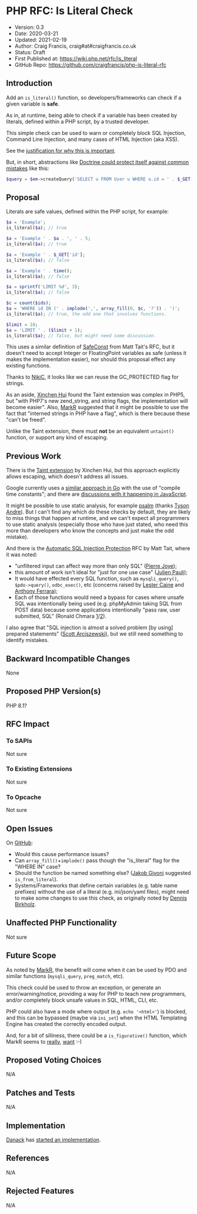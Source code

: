 # PHP RFC: Is Literal Check

* Version: 0.3
* Date: 2020-03-21
* Updated: 2021-02-19
* Author: Craig Francis, craig#at#craigfrancis.co.uk
* Status: Draft
* First Published at: https://wiki.php.net/rfc/is_literal
* GitHub Repo: https://github.com/craigfrancis/php-is-literal-rfc

## Introduction

Add an `is_literal()` function, so developers/frameworks can check if a given variable is **safe**.

As in, at runtime, being able to check if a variable has been created by literals, defined within a PHP script, by a trusted developer.

This simple check can be used to warn or completely block SQL Injection, Command Line Injection, and many cases of HTML Injection (aka XSS).

See the [justification for why this is important](https://github.com/craigfrancis/php-is-literal-rfc/blob/main/justification.md).

But, in short, abstractions like [Doctrine could protect itself against common mistakes](https://www.doctrine-project.org/projects/doctrine-orm/en/2.7/reference/security.html) like this:

```php
$query = $em->createQuery('SELECT u FROM User u WHERE u.id = ' . $_GET['id']);
```

## Proposal

Literals are safe values, defined within the PHP script, for example:

```php
$a = 'Example';
is_literal($a); // true

$a = 'Example ' . $a . ', ' . 5;
is_literal($a); // true

$a = 'Example ' . $_GET['id'];
is_literal($a); // false

$a = 'Example ' . time();
is_literal($a); // false

$a = sprintf('LIMIT %d', 3);
is_literal($a); // false

$c = count($ids);
$a = 'WHERE id IN (' . implode(',', array_fill(0, $c, '?')) . ')';
is_literal($a); // true, the odd one that involves functions.

$limit = 10;
$a = 'LIMIT ' . ($limit + 1);
is_literal($a); // false, but might need some discussion.
```

This uses a similar definition of [SafeConst](https://wiki.php.net/rfc/sql_injection_protection#safeconst) from Matt Tait's RFC, but it doesn't need to accept Integer or FloatingPoint variables as safe (unless it makes the implementation easier), nor should this proposal effect any existing functions.

Thanks to [NikiC](https://chat.stackoverflow.com/transcript/message/51565346#51565346), it looks like we can reuse the GC_PROTECTED flag for strings.

As an aside, [Xinchen Hui](https://news-web.php.net/php.internals/87396) found the Taint extension was complex in PHP5, but "with PHP7's new zend_string, and string flags, the implementation will become easier". Also, [MarkR](https://chat.stackoverflow.com/transcript/message/48927813#48927813) suggested that it might be possible to use the fact that "interned strings in PHP have a flag", which is there because these "can't be freed".

Unlike the Taint extension, there must **not** be an equivalent `untaint()` function, or support any kind of escaping.

## Previous Work

There is the [Taint extension](https://github.com/laruence/taint) by Xinchen Hui, but this approach explicitly allows escaping, which doesn't address all issues.

Google currently uses a [similar approach in Go](https://github.com/craigfrancis/php-is-literal-rfc/blob/main/justification.md#go-implementation) with the use of "compile time constants"; and there are [discussions with it happening in JavaScript](https://github.com/craigfrancis/php-is-literal-rfc/blob/main/justification.md#javascript-implementation).

It might be possible to use static analysis, for example [psalm](https://psalm.dev/) (thanks [Tyson Andre](https://news-web.php.net/php.internals/109192)). But I can't find any which do these checks by default, they are likely to miss things that happen at runtime, and we can't expect all programmers to use static analysis (especially those who have just stated, who need this more than developers who know the concepts and just make the odd mistake).

And there is the [Automatic SQL Injection Protection](https://wiki.php.net/rfc/sql_injection_protection) RFC by Matt Tait, where it was noted:

* "unfiltered input can affect way more than only SQL" ([Pierre Joye](https://news-web.php.net/php.internals/87355));
* this amount of work isn't ideal for "just for one use case" ([Julien Pauli](https://news-web.php.net/php.internals/87647));
* It would have effected every SQL function, such as `mysqli_query()`, `$pdo->query()`, `odbc_exec()`, etc (concerns raised by [Lester Caine](https://news-web.php.net/php.internals/87436) and [Anthony Ferrara](https://news-web.php.net/php.internals/87650));
* Each of those functions would need a bypass for cases where unsafe SQL was intentionally being used (e.g. phpMyAdmin taking SQL from POST data) because some applications intentionally "pass raw, user submitted, SQL" (Ronald Chmara [1](https://news-web.php.net/php.internals/87406)/[2](https://news-web.php.net/php.internals/87446)).

I also agree that "SQL injection is almost a solved problem [by using] prepared statements" ([Scott Arciszewski](https://news-web.php.net/php.internals/87400)), but we still need something to identify mistakes.

## Backward Incompatible Changes

None

## Proposed PHP Version(s)

PHP 8.1?

## RFC Impact

### To SAPIs

Not sure

### To Existing Extensions

Not sure

### To Opcache

Not sure

## Open Issues

On [GitHub](https://github.com/craigfrancis/php-is-literal-rfc/issues):

- Would this cause performance issues?
- Can `array_fill()`+`implode()` pass though the "is_literal" flag for the "WHERE IN" case?
- Should the function be named something else? ([Jakob Givoni](https://news-web.php.net/php.internals/109197) suggested `is_from_literal`).
- Systems/Frameworks that define certain variables (e.g. table name prefixes) without the use of a literal (e.g. ini/json/yaml files), might need to make some changes to use this check, as originally noted by [Dennis Birkholz](https://news-web.php.net/php.internals/87667).

## Unaffected PHP Functionality

Not sure

## Future Scope

As noted by [MarkR](https://chat.stackoverflow.com/transcript/message/51573226#51573226), the benefit will come when it can be used by PDO and similar functions (`mysqli_query`, `preg_match`, etc).

This check could be used to throw an exception, or generate an error/warning/notice, providing a way for PHP to teach new programmers, and/or completely block unsafe values in SQL, HTML, CLI, etc.

PHP could also have a mode where output (e.g. `echo '<html>'`) is blocked, and this can be bypassed (maybe via `ini_set`) when the HTML Templating Engine has created the correctly encoded output.

And, for a bit of silliness, there could be a `is_figurative()` function, which MarkR seems to [really](https://chat.stackoverflow.com/transcript/message/48927770#48927770), [want](https://chat.stackoverflow.com/transcript/message/51573091#51573091) :-)

## Proposed Voting Choices

N/A

## Patches and Tests

N/A

## Implementation

[Danack](https://github.com/Danack/) has [started an implementation](https://github.com/php/php-src/compare/master...Danack:is_literal_attempt_two).

## References

N/A

## Rejected Features

N/A
